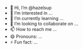 - 👋 Hi, I’m @hazelsup
- 👀 I’m interested in ...
- 🌱 I’m currently learning ...
- 💞️ I’m looking to collaborate on ...
- 📫 How to reach me ...
- 😄 Pronouns: ...
- ⚡ Fun fact: ...

<!---
hazelsup/hazelsup is a ✨ special ✨ repository because its `README.md` (this file) appears on your GitHub profile.
You can click the Preview link to take a look at your changes.
--->
